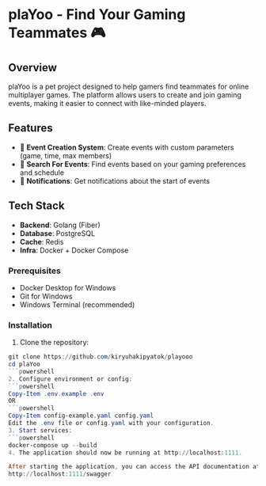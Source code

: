 # plaYoo - Find Your Gaming Teammates 🎮

## Overview
plaYoo is a pet project designed to help gamers find teammates for online multiplayer games. The platform allows users to create and join gaming events, making it easier to connect with like-minded players.

## Features
- 🎯 **Event Creation System**: Create events with custom parameters (game, time, max members)
- 🔎 **Search For Events**: Find events based on your gaming preferences and schedule
- 🔔 **Notifications**: Get notifications about the start of events

## Tech Stack
- **Backend**: Golang (Fiber)
- **Database**: PostgreSQL
- **Cache**: Redis
- **Infra**: Docker + Docker Compose

### Prerequisites
- Docker Desktop for Windows
- Git for Windows
- Windows Terminal (recommended)

### Installation
1. Clone the repository:
```powershell
git clone https://github.com/kiryuhakipyatok/playooo
cd plaYoo
```powershell
2. Configure environment or config:
```powershell
Copy-Item .env.example .env
OR 
```powershell
Copy-Item config-example.yaml config.yaml
Edit the .env file or config.yaml with your configuration.
3. Start services:
```powershell
docker-compose up --build
4. The application should now be running at http://localhost:1111.

After starting the application, you can access the API documentation at:
http://localhost:1111/swagger
